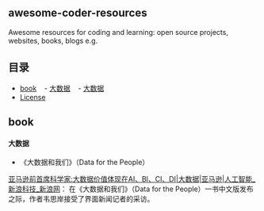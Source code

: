 ## awesome-coder-resources
Awesome resources for coding and learning: open source projects, websites, books, blogs e.g.

<!-- BEGIN 目录 -->
## 目录

- [book](#book)
    - [大数据](#大数据)
    - [大数据](#大数据)     
- [License](#license)

<!-- END 目录 -->


## book

#### 大数据

+ 《大数据和我们》（Data for the People）

[亚马逊前首席科学家:大数据价值体现在AI、BI、CI、DI|大数据|亚马逊|人工智能_新浪科技_新浪网](http://tech.sina.com.cn/i/2017-01-06/doc-ifxzkfuk2567848.shtml)：
在《大数据和我们》（Data for the People）一书中文版发布之际，作者韦思岸接受了界面新闻记者的采访。
